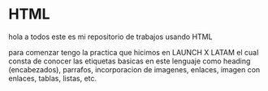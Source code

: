 # HTML

hola a todos este es mi repositorio de trabajos usando HTML

para comenzar tengo la practica que hicimos en LAUNCH X LATAM el cual consta de conocer las etiquetas basicas en este lenguaje como heading (encabezados), 
parrafos, incorporacion de imagenes, enlaces, imagen con enlaces, tablas, listas, etc.  

